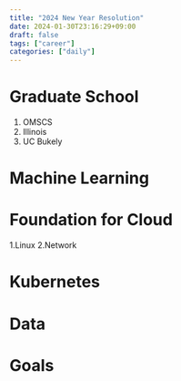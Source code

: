 ```yaml
---
title: "2024 New Year Resolution"
date: 2024-01-30T23:16:29+09:00
draft: false
tags: ["career"]
categories: ["daily"]
---
```


# Graduate School

1. OMSCS
2. Illinois
3. UC Bukely

# Machine Learning

# Foundation for Cloud

1.Linux
2.Network

# Kubernetes

# Data

# Goals
